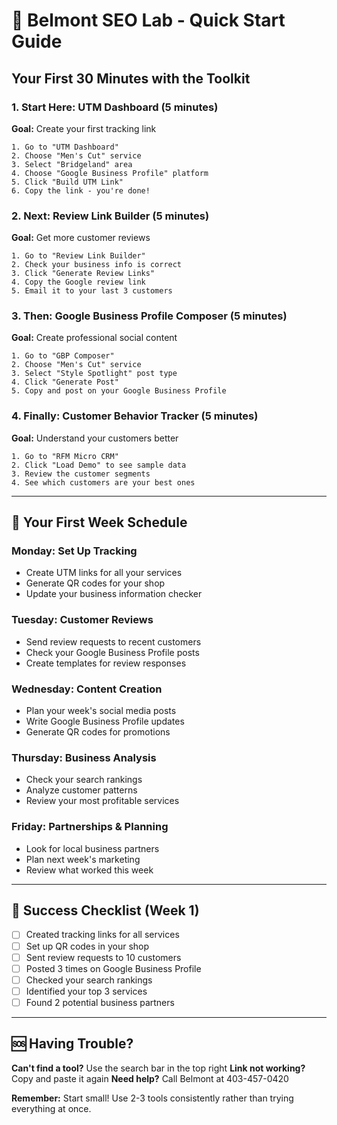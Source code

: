 # 🚀 Belmont SEO Lab - Quick Start Guide

## Your First 30 Minutes with the Toolkit

### 1. Start Here: UTM Dashboard (5 minutes)
**Goal:** Create your first tracking link
```
1. Go to "UTM Dashboard"
2. Choose "Men's Cut" service
3. Select "Bridgeland" area
4. Choose "Google Business Profile" platform
5. Click "Build UTM Link"
6. Copy the link - you're done!
```

### 2. Next: Review Link Builder (5 minutes)
**Goal:** Get more customer reviews
```
1. Go to "Review Link Builder"
2. Check your business info is correct
3. Click "Generate Review Links"
4. Copy the Google review link
5. Email it to your last 3 customers
```

### 3. Then: Google Business Profile Composer (5 minutes)
**Goal:** Create professional social content
```
1. Go to "GBP Composer"
2. Choose "Men's Cut" service
3. Select "Style Spotlight" post type
4. Click "Generate Post"
5. Copy and post on your Google Business Profile
```

### 4. Finally: Customer Behavior Tracker (5 minutes)
**Goal:** Understand your customers better
```
1. Go to "RFM Micro CRM"
2. Click "Load Demo" to see sample data
3. Review the customer segments
4. See which customers are your best ones
```

---

## 📅 Your First Week Schedule

### Monday: Set Up Tracking
- Create UTM links for all your services
- Generate QR codes for your shop
- Update your business information checker

### Tuesday: Customer Reviews
- Send review requests to recent customers
- Check your Google Business Profile posts
- Create templates for review responses

### Wednesday: Content Creation
- Plan your week's social media posts
- Write Google Business Profile updates
- Generate QR codes for promotions

### Thursday: Business Analysis
- Check your search rankings
- Analyze customer patterns
- Review your most profitable services

### Friday: Partnerships & Planning
- Look for local business partners
- Plan next week's marketing
- Review what worked this week

---

## 🎯 Success Checklist (Week 1)

- [ ] Created tracking links for all services
- [ ] Set up QR codes in your shop
- [ ] Sent review requests to 10 customers
- [ ] Posted 3 times on Google Business Profile
- [ ] Checked your search rankings
- [ ] Identified your top 3 services
- [ ] Found 2 potential business partners

---

## 🆘 Having Trouble?

**Can't find a tool?** Use the search bar in the top right
**Link not working?** Copy and paste it again
**Need help?** Call Belmont at 403-457-0420

**Remember:** Start small! Use 2-3 tools consistently rather than trying everything at once.

